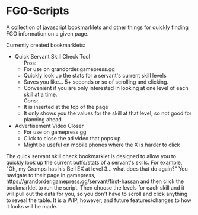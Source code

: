 # FGO-Scripts
A collection of javascript bookmarklets and other things for quickly finding FGO information on a given page.

Currently created bookmarklets:
<ul>
  <li>Quick Servant Skill Check Tool
    <ul>
      Pros:
      <li>For use on grandorder.gamepress.gg</li>
      <li>Quickly look up the stats for a servant's current skill levels</li>
      <li>Saves you like... 5+ seconds or so of scrolling and clicking.</li>
      <li>Convenient if you are only interested in looking at one level of each skill at a time.</li>
      Cons:
      <li>It is inserted at the top of the page</li>
      <li>It only shows you the values for the skill at that level, so not good for planning ahead</li>
    </ul>
  </li>
  <li>Advertisement Video Closer
    <ul>
      <li>For use on gamepress.gg</li>
      <li>Click to close the ad video that pops up</li>
      <li>Might be useful on mobile phones where the X is harder to click</li>
    </ul>
  </li>
</ul>

The quick servant skill check bookmarklet is designed to allow you to quickly look up the current buffs/stats of a servant's skills. 
For example, "Oh, my Gramps has his Bell EX at level 3... what does that do again?"
You navigate to their page in gamepress, 
https://grandorder.gamepress.gg/servant/first-hassan
and then click the bookmarklet to run the script. 
Then choose the levels for each skill and it will pull out the data for you, so you don't have to scroll and click anything to reveal the table.
It is a WIP, however, and future features/changes to how it looks will be made. 

